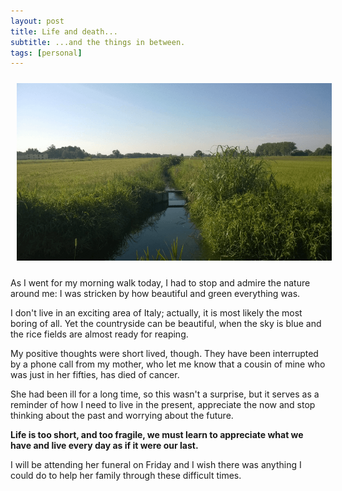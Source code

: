 ```yaml
---
layout: post
title: Life and death...
subtitle: ...and the things in between.
tags: [personal]
---
```


<img src="/img/17082016/WP_20160817_002.png" alt="countryside" style="margin:10px"> 

As I went for my morning walk today, I had to stop and admire the nature around me: I was stricken by how beautiful and green everything was.

I don't live in an exciting area of Italy; actually, it is most likely the most boring of all. Yet the countryside can be beautiful, when the sky is blue and the rice fields are almost ready for reaping.

My positive thoughts were short lived, though. They have been interrupted by a phone call from my mother, who let me know that a cousin of mine who was just in her fifties, has died of cancer.

She had been ill for a long time, so this wasn't a surprise, but it serves as a reminder of how I need to live in the present, appreciate the now and stop thinking about the past and worrying about the future.

**Life is too short, and too fragile, we must learn to appreciate what we have and live every day as if it were our last.**

I will be attending her funeral on Friday and I wish there was anything I could do to help her family through these difficult times.

